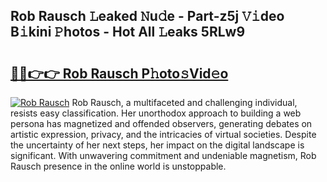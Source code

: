 ## Rob Rausch 𝙻eaked 𝙽u𝚍e - Part-z5j 𝚅𝚒deo B𝚒kini 𝙿hotos - Hot All 𝙻eaks 5RLw9

# <h2><a href="http://ld6bme.urlbe.top/?page=Rob+Rausch">🔗🔗👉👉 Rob Rausch P𝚑oto𝚜Vid𝚎o</a></h2>

[![Rob Rausch](https://i.imgur.com/eBuTRDB.gif)](http://ld6bme.urlbe.top/?page=Rob+Rausch)
Rob Rausch, a multifaceted and challenging individual, resists easy classification. Her unorthodox approach to building a web persona has magnetized and offended observers, generating debates on artistic expression, privacy, and the intricacies of virtual societies. Despite the uncertainty of her next steps, her impact on the digital landscape is significant. With unwavering commitment and undeniable magnetism, Rob Rausch presence in the online world is unstoppable.
